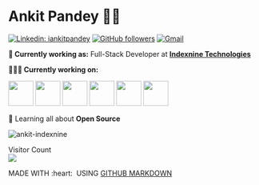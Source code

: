 # Ankit Pandey 👨‍💻

[![Linkedin: iankitpandey](https://img.shields.io/badge/-iankitpandey-blue?style=flat-square&logo=Linkedin&logoColor=white&link=https://www.linkedin.com/in/iankitpandey/)](https://www.linkedin.com/in/iankitpandey/)
[![GitHub followers](https://img.shields.io/github/followers/ankit-indexnine.svg?style=social&label=Follow&maxAge=2592000)](https://github.com/ankit-indexnine?tab=followers)
[![Gmail](https://img.shields.io/badge/-Gmail-c14438?style=flat&logo=Gmail&logoColor=white)](mailto:ankit.pandey@indexnine.com)

**💼 Currently working as:** Full-Stack Developer at <a href="https://www.indexnine.com/" target="_blank"><b>Indexnine Technologies</b></a>

**👨🏻‍💻 Currently working on:** 

<code><a href="https://reactjs.org/" target="_blank"><img height="50" src="https://upload.wikimedia.org/wikipedia/commons/a/a7/React-icon.svg"></a></code>
<code><a href="https://redux.js.org/" target="_blank"><img height="50" src="https://raw.githubusercontent.com/reduxjs/redux/master/logo/logo.svg"></a></code>
<code><a href="https://developer.mozilla.org/en-US/docs/Web/JavaScript" target="_blank"><img height="50" src="https://b.kisscc0.com/20180815/zlq/kisscc0-computer-icons-logo-brand-javascript-angle-js-5b741783856f77.0690615715343348515466.png"></a></code>
<code><a href="https://nodejs.org/" target="_blank"><img height="50" src="https://nodejs.org/static/images/logos/nodejs-new-pantone-black.svg"></a></code>
<code><a href="https://aws.amazon.com/" target="_blank"><img height="50" src="https://upload.wikimedia.org/wikipedia/commons/9/93/Amazon_Web_Services_Logo.svg"></a></code>
<code><a href="https://www.docker.com/" target="_blank"><img height="50" src="https://logos-world.net/wp-content/uploads/2021/02/Docker-Emblem.png"></a></code>

<!-- ![Ankit's github stats](https://github-readme-stats.vercel.app/api?username=ankit-indexnine&count_private=true&show_icons=true&line_height=30&theme=tokyonight) -->

🌱 Learning all about **Open Source**

<!--<p><img align="left" src="https://github-readme-stats.vercel.app/api/top-langs?username=ankit-indexnine&show_icons=true&locale=en&layout=compact" alt="ankit-indexnine" /></p>

<p>&nbsp;<img align="center" src="https://github-readme-stats.vercel.app/api?username=ankit-indexnine&show_icons=true&locale=en" alt="ankit-indexnine" /></p>-->

<p><img align="center" src="https://github-readme-streak-stats.herokuapp.com/?user=ankit-indexnine&" alt="ankit-indexnine" /></p>

<p align="left"> 
  Visitor Count<br>
  <img src="https://profile-counter.glitch.me/ankit-indexnine/count.svg" />
</p>

<p align="left">
  MADE WITH :heart: &nbsp;USING <a href="https://github.com/github/markup">GITHUB MARKDOWN</a>
</p>
